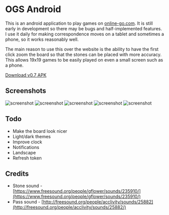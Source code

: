 OGS Android
===========

This is an android application to play games on
[online-go.com](online-go.com). It is still early in development so there may
be bugs and half-implemented features. I use it daily for making
correspondence moves on a tablet and sometimes a phone, so it works reasonably
well.

The main reason to use this over the website is the ability to have the first
click zoom the board so that the stones can be placed with more accuracy. This
allows 19x19 games to be easily played on even a small screen such as a phone.

[Download v0.7 APK](https://github.com/nathanj/ogsdroid/releases/download/v0.7/ogsdroid-0.7.apk)

Screenshots
-----------

![screenshot](https://raw.githubusercontent.com/nathanj/ogsdroid/master/screenshots/1.png "Your Games")
![screenshot](https://raw.githubusercontent.com/nathanj/ogsdroid/master/screenshots/2.png "Find a Game")
![screenshot](https://raw.githubusercontent.com/nathanj/ogsdroid/master/screenshots/5.png "Create a Game")
![screenshot](https://raw.githubusercontent.com/nathanj/ogsdroid/master/screenshots/3.png "The Game")
![screenshot](https://raw.githubusercontent.com/nathanj/ogsdroid/master/screenshots/4.png "Stone Removal")


Todo
----

  * Make the board look nicer
  * Light/dark themes
  * Improve clock
  * Notifications
  * Landscape
  * Refresh token

Credits
-------

  * Stone sound - [https://www.freesound.org/people/gflower/sounds/235910/](https://www.freesound.org/people/gflower/sounds/235910/)
  * Pass sound - [http://freesound.org/people/acclivity/sounds/25882](http://freesound.org/people/acclivity/sounds/25882/)
